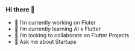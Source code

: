 ### Hi there 👋

- 🔭 I’m currently working on Fluter
- 🌱 I’m currently learning AI x Flutter
- 👯 I’m looking to collaborate on Flutter Projects
- 💬 Ask me about Startups

<!--

- 🤔 I’m looking for help with ...
- 📫 How to reach me: ...
- 😄 Pronouns: ...
- ⚡ Fun fact: ...
-->
